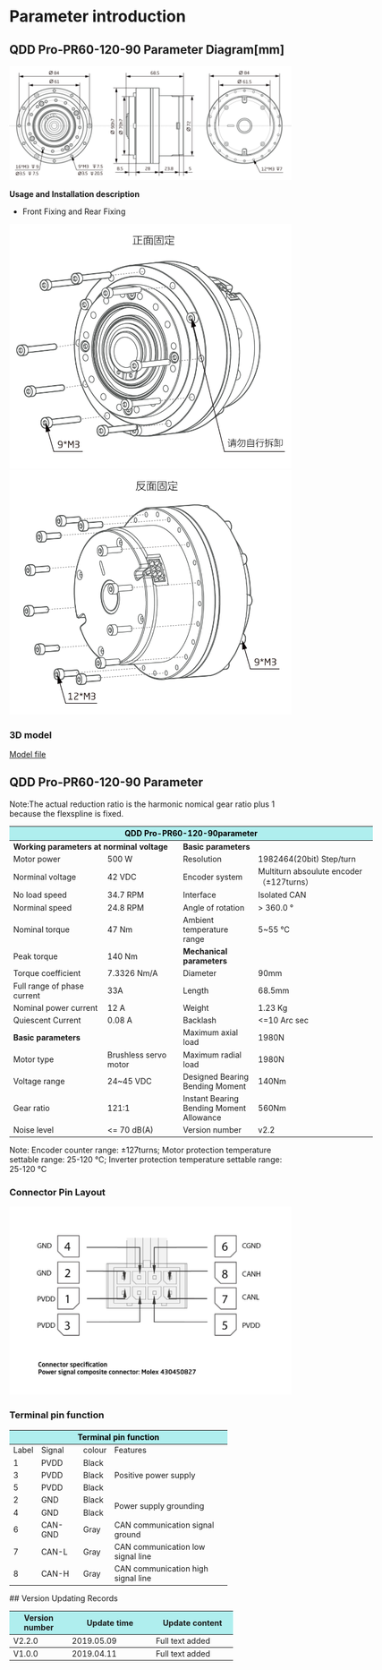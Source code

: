 # Parameter introduction
## QDD Pro-PR60-120-90 Parameter Diagram[mm]
![QDD Pro-PR60-120-90]( ../../img/QDD_Pro_PR60_x_90_v2_2三视图.png )

**Usage and Installation description**

*   Front Fixing and Rear Fixing

![Qddpro_PR60_x_90_v2_2zhengmian.png](../../img/QDD_Pro_PR60-x-90_v2_2正面固定.png "fig:Qddpro_PR60_x_90_v2_2zhengmian.png") ![Qddpro_PR60_x_90_v2_2fanmian.png](../../img/QDD_Pro_PR60-x-90_v2_2反面固定.png "fig:Qddpro_PR60_v2_2fanmian.png")
### 3D model
[Model file]( ../../3DModel/QDD_Pro_PR60-x-90_v2_2.step.zip )

## QDD Pro-PR60-120-90 Parameter

Note:The actual reduction ratio is the harmonic nomical gear ratio plus 1 because the flexspline is fixed.

<table style="width:650px"><thead><tr><th colspan="4" style="background: PaleTurquoise; color: black;">QDD Pro-PR60-120-90parameter</th></tr></thead><tbody><tr><td colspan="2"><b>Working parameters at norminal voltage</b></td><td colspan="2"><b>Basic parameters</b></td></tr><tr><td style="width:175px">Motor power</td><td style="width:135px">500 W</td><td style="width:130px">Resolution</td><td style="width:220px">1982464(20bit) Step/turn</td></tr><tr><td>Norminal voltage</td><td>42 VDC</td><td style="width:130px">Encoder system</td><td style="width:220px">Multiturn absoulute encoder（±127turns）</td></tr><tr><td>No load speed</td><td>34.7 RPM</td><td>Interface</td><td>Isolated CAN</td></tr><tr><td>Norminal speed</td><td>24.8 RPM</td><td>Angle of rotation</td><td>> 360.0 °</td></tr><tr><td>Nominal torque</td><td>47 Nm</td><td>Ambient temperature range</td><td>5~55 °C</td></tr><td>Peak torque</td><td>140 Nm</td><td><colspan="2"><b>Mechanical parameters</b></td></tr><tr><td>Torque coefficient</td><td>7.3326 Nm/A</td><td><style="width:175px">Diameter</td><td style="width:175px">90mm</td></tr><tr><td>Full range of phase current</td><td>33A</td><td>Length</td><td>68.5mm</td></tr><tr><td>Nominal power current</td><td>12 A</td><td>Weight</td><td>1.23 Kg</td></tr><tr><td>Quiescent Current</td><td>0.08 A</td><td>Backlash</td><td><=10 Arc sec</td></tr> <tr><td colspan="2"><b>Basic parameters</b></td><td>Maximum axial load</td><td>1980N</td></tr><tr><td>Motor type</td><td>Brushless servo motor</td><td>Maximum radial load</td><td>1980N</td></tr><tr><td>Voltage range</td><td>24~45 VDC</td><td>	Designed Bearing Bending Moment</td><td>140Nm</td></tr><tr><td>Gear ratio</td><td>121:1</td><td>Instant Bearing Bending Moment Allowance</td><td>560Nm</td></tr><tr><td>Noise level</td><td><= 70 dB(A)</td><td>Version number</td><td>v2.2</td></tr></tbody></table>

 Note: Encoder counter range: ±127turns; Motor protection temperature settable range: 25-120 °C; Inverter protection temperature settable range: 25-120 °C

### Connector Pin Layout

<img src="../../img/配线2-2.png" style="width:600px">

### Terminal pin function

<table class="tableizer-table" style="width:390px">
 <thead><tr class="tableizer-firstrow"><th colspan="4" style="background: PaleTurquoise; color: black;">Terminal pin function</th></tr></thead><tbody><tr><td>Label</td><td>Signal</td><td>colour</td><td>Features </td></tr><tr><td>1</td><td>PVDD</td><td>Black</td><td rowspan="3">Positive power supply </td></tr><tr><td>3</td><td>PVDD</td><td>Black</td></tr><tr><td>5</td><td>PVDD</td><td>Black</td></tr><tr><td>2</td><td>GND</td><td>Black</td> <td rowspan="2">Power supply grounding</td></tr><tr><td>4</td><td>GND</td><td>Black</td></tr><tr><td>6</td><td>CAN-GND</td><td>Gray</td><td>CAN communication signal ground</td></tr><tr><td>7</td><td>CAN-L</td><td>Gray</td><td>CAN communication low signal line</td></tr><tr><td>8</td><td>CAN-H</td><td>Gray</td><td>CAN communication high signal line</td></tr></tbody></table>
 </tbody></table>
## Version Updating Records


<table style="width:400px"><thead><tr style="background:PaleTurquoise"><th style="width:100px">Version number</th><th style="width:150px">Update time</th><th style="width:150px">Update content</th></tr></thead><tbody><tr><td>V2.2.0</td><td>2019.05.09</td><td>Full text added</th></tr></thead><tbody><tr><td>V1.0.0</td><td>2019.04.11</td><td>Full text added</td></tbody></table>
